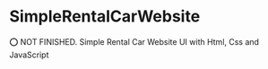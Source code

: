# SimpleRentalCarWebsite
:o: NOT FINISHED. Simple Rental Car Website UI with Html, Css and JavaScript
